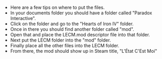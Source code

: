 - Here are a few tips on where to put the files.
- In your documents folder you should have a folder called "Paradox Interactive". 
- Click on the folder and go to the "Hearts of Iron IV" folder. 
- Once in there you should find another folder called "mod".
- Open that and place the LECM.mod descriptor file into that folder. 
- Next put the LECM folder into the "mod" folder.
- Finally place all the other files into the LECM folder.
- From there, the mod should show up in Steam title, "L'État C'Est Moi" 
